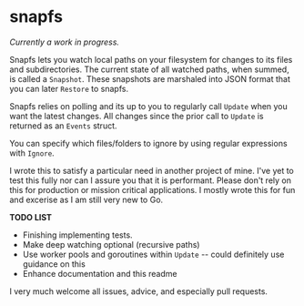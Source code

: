 # snapfs
_Currently a work in progress._

Snapfs lets you watch local paths on your filesystem for changes to its files and subdirectories. The current state of all watched paths, when summed, is called a ``Snapshot``. These snapshots are marshaled into JSON format that you can later ``Restore`` to snapfs. 

Snapfs relies on polling and its up to you to regularly call ``Update`` when you want the latest changes. All changes since the prior call to ``Update`` is returned as an ``Events`` struct.

You can specify which files/folders to ignore by using regular expressions with ``Ignore``. 

I wrote this to satisfy a particular need in another project of mine. I've yet to test this fully nor can I assure you that it is performant. Please don't rely on this for production or mission critical applications. I mostly wrote this for fun and excerise as I am still very new to Go.

**TODO LIST**
- Finishing implementing tests.
- Make deep watching optional (recursive paths)
- Use worker pools and goroutines within ``Update`` -- could definitely use guidance on this
- Enhance documentation and this readme

I very much welcome all issues, advice, and especially pull requests. 